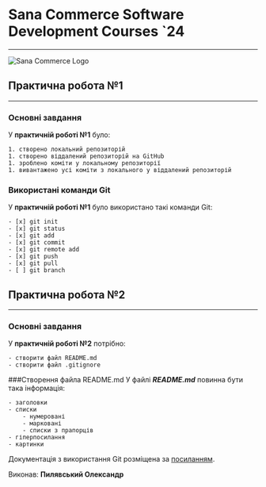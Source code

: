 # Sana Commerce Software Development Courses `24
____
![Sana Commerce Logo](https://upload.wikimedia.org/wikipedia/commons/0/08/Sana_Commerce_Logo.png)

## Практична робота №1
____
### Основні завдання
У **практичній роботі №1** було:
```
1. створено локальний репозиторій
1. створено віддалений репозиторій на GitHub
1. зроблено коміти у локальному репозиторії
1. вивантажено усі коміти з локального у віддалений репозиторій
```
### Використані команди Git
У **практичній роботі №1** було використано такі команди Git:
```
- [x] git init
- [x] git status
- [x] git add
- [x] git commit
- [x] git remote add
- [x] git push
- [x] git pull
- [ ] git branch
```
## Практична робота №2
____
### Основні завдання
У **практичній роботі №2** потрібно:
```
- створити файл README.md
- створити файл .gitignore
```
###Створення файла README.md
У файлі ***README.md*** повинна бути така інформація:
```
- заголовки
- списки
	- нумеровані
	- марковані
	- списки з прапорців
- гіперпосилання
- картинки
```
Документація з використання Git розміщена за [посиланням](https://docs.google.com/document/d/1agdvcLqd2w2rWS0-fCqwsevO-7QN2xLpZPq7Haylq4U/edit).

Виконав: **Пилявський Олександр**